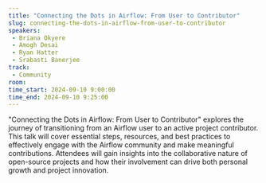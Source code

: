 ```yaml
---
title: "Connecting the Dots in Airflow: From User to Contributor"
slug: connecting-the-dots-in-airflow-from-user-to-contributor
speakers:
 - Briana Okyere
 - Amogh Desai
 - Ryan Hatter
 - Srabasti Banerjee
track:
 - Community
room: 
time_start: 2024-09-10 9:00:00
time_end: 2024-09-10 9:25:00
---
```


"Connecting the Dots in Airflow: From User to Contributor" explores the journey of transitioning from an Airflow user to an active project contributor. This talk will cover essential steps, resources, and best practices to effectively engage with the Airflow community and make meaningful contributions. Attendees will gain insights into the collaborative nature of open-source projects and how their involvement can drive both personal growth and project innovation.
